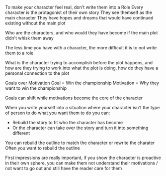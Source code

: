 To make your character feel real, don't write them into a Role
Every character is the protagonist of their own story
They see themself as the main character
They have hopes and dreams that would have continued existing without the main plot

Who are the characters, and who would they have become if the main plot didn't whisk them away

The less time you have with a character, the more difficult it is to not write them to a role

What is the character trying to accomplish before the plot happens, and how are they trying to work into what the plot is doing, how do they have a personal connection to the plot

Goals over Motivation
Goal = Win the championship
Motivation = Why they want to win the championship

Goals can shift while motivations become the core of the character

When you write yourself into a situation where your character isn't the type of person to do what you want them to do you can:

- Rebuild the story to fit who the character has become
- Or the character can take over the story and turn it into something different

You can rebuild the outline to match the character or rewrite the charater
Often you want to rebuild the outline

First impressions are really important, if you show the character is proactive in their own sphere, you can make them not understand their motivations / not want to go out and still have the reader care for them